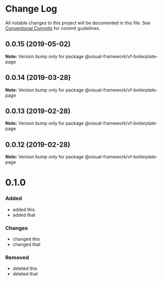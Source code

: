 # Change Log

All notable changes to this project will be documented in this file.
See [Conventional Commits](https://conventionalcommits.org) for commit guidelines.

## 0.0.15 (2019-05-02)

**Note:** Version bump only for package @visual-framework/vf-boilerplate-page





## 0.0.14 (2019-03-28)

**Note:** Version bump only for package @visual-framework/vf-boilerplate-page





## 0.0.13 (2019-02-28)

**Note:** Version bump only for package @visual-framework/vf-boilerplate-page





## 0.0.12 (2019-02-28)

**Note:** Version bump only for package @visual-framework/vf-boilerplate-page





# 0.1.0

### Added
- added this
- added that

### Changes

- changed this
- changed that

### Removed

- deleted this
- deleted that
